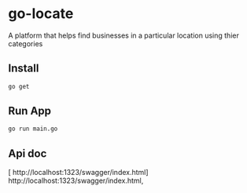 # go-locate
A platform that helps find businesses in a particular location using thier categories

## Install
```bash
go get
```
## Run App
```bash
go run main.go
```
## Api doc
[ http://localhost:1323/swagger/index.html] http://localhost:1323/swagger/index.html,




